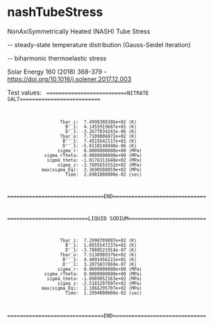 # nashTubeStress
NonAxiSymmetrically Heated (NASH) Tube Stress

-- steady-state temperature distribution (Gauss-Seidel iteration)

-- biharmonic thermoelastic stress

Solar Energy 160 (2018) 368-379 - https://doi.org/10.1016/j.solener.2017.12.003

Test values:
<code>
==========================NITRATE SALT==========================

                        Tbar_i:  7.4990388386e+02 (K)
                          B'_1:  4.1455919687e+01 (K)
                          D'_1: -3.2677034242e-06 (K)
                        Tbar_o:  7.7109006872e+02 (K)
                         B''_1:  7.4515642117e+01 (K)
                         D''_1: -5.0118148440e-06 (K)
                       sigma_r:  0.0000000000e+00 (MPa)
                  sigma_rTheta: -0.0000000000e+00 (MPa)
                   sigma_theta: -1.0176311648e+02 (MPa)
                       sigma_z: -3.7605655552e+02 (MPa)
                 max(sigma_Eq):  3.3690588859e+02 (MPa)
                          Time:  2.6981000000e-02 (sec)

===============================END==============================


==========================LIQUID SODIUM=========================

                        Tbar_i:  7.2990709087e+02 (K)
                          B'_1:  1.0555547237e+01 (K)
                          D'_1: -3.7888521914e-07 (K)
                        Tbar_o:  7.5130989376e+02 (K)
                         B''_1:  4.4091456221e+01 (K)
                         D''_1:  3.2075837869e-07 (K)
                       sigma_r:  0.0000000000e+00 (MPa)
                  sigma_rTheta:  0.0000000000e+00 (MPa)
                   sigma_theta: -1.0989052163e+02 (MPa)
                       sigma_z: -2.5181207807e+02 (MPa)
                 max(sigma_Eq):  2.1866295707e+02 (MPa)
                          Time:  1.2994000000e-02 (sec)

===============================END==============================
</code>